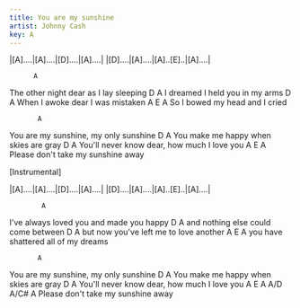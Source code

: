 ```yaml
---
title: You are my sunshine
artist: Johnny Cash
key: A
---
```


|[A]....|[A]....|[D]....|[A]....|
|[D]....|[A]....|[A]..[E]..|[A]....|

          A

The other night dear as I lay sleeping
D A
I dreamed I held you in my arms
D A
When I awoke dear I was mistaken
A E A
So I bowed my head and I cried

           A

You are my sunshine, my only sunshine
D A
You make me happy when skies are gray
D A
You'll never know dear, how much I love you
A E A
Please don't take my sunshine away

[Instrumental]

|[A]....|[A]....|[D]....|[A]....|
|[D]....|[A]....|[A]..[E]..|[A]....|

            A

I've always loved you and made you happy
D A
and nothing else could come between
D A
but now you've left me to love another
A E A
you have shattered all of my dreams

           A

You are my sunshine, my only sunshine
D A
You make me happy when skies are gray
D A
You'll never know dear, how much I love you
A E A A/D A/C# A
Please don't take my sunshine away
